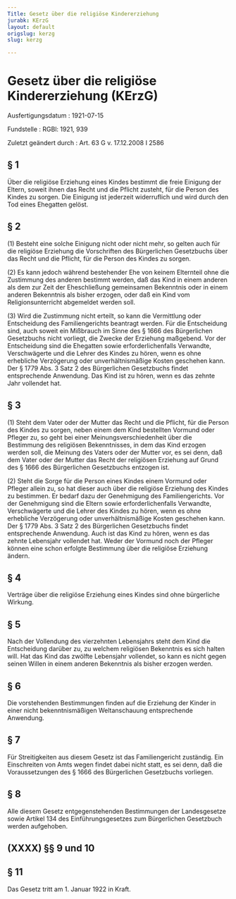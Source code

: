 ```yaml
---
Title: Gesetz über die religiöse Kindererziehung
jurabk: KErzG
layout: default
origslug: kerzg
slug: kerzg

---
```


# Gesetz über die religiöse Kindererziehung (KErzG)

Ausfertigungsdatum
:   1921-07-15

Fundstelle
:   RGBl: 1921, 939

Zuletzt geändert durch
:   Art. 63 G v. 17.12.2008 I 2586


## § 1

Über die religiöse Erziehung eines Kindes bestimmt die freie Einigung
der Eltern, soweit ihnen das Recht und die Pflicht zusteht, für die
Person des Kindes zu sorgen. Die Einigung ist jederzeit widerruflich
und wird durch den Tod eines Ehegatten gelöst.


## § 2

(1) Besteht eine solche Einigung nicht oder nicht mehr, so gelten auch
für die religiöse Erziehung die Vorschriften des Bürgerlichen
Gesetzbuchs über das Recht und die Pflicht, für die Person des Kindes
zu sorgen.

(2) Es kann jedoch während bestehender Ehe von keinem Elternteil ohne
die Zustimmung des anderen bestimmt werden, daß das Kind in einem
anderen als dem zur Zeit der Eheschließung gemeinsamen Bekenntnis oder
in einem anderen Bekenntnis als bisher erzogen, oder daß ein Kind vom
Religionsunterricht abgemeldet werden soll.

(3) Wird die Zustimmung nicht erteilt, so kann die Vermittlung oder
Entscheidung des Familiengerichts beantragt werden. Für die
Entscheidung sind, auch soweit ein Mißbrauch im Sinne des § 1666 des
Bürgerlichen Gesetzbuchs nicht vorliegt, die Zwecke der Erziehung
maßgebend. Vor der Entscheidung sind die Ehegatten sowie
erforderlichenfalls Verwandte, Verschwägerte und die Lehrer des Kindes
zu hören, wenn es ohne erhebliche Verzögerung oder unverhältnismäßige
Kosten geschehen kann. Der § 1779 Abs. 3 Satz 2 des Bürgerlichen
Gesetzbuchs findet entsprechende Anwendung. Das Kind ist zu hören,
wenn es das zehnte Jahr vollendet hat.


## § 3

(1) Steht dem Vater oder der Mutter das Recht und die Pflicht, für die
Person des Kindes zu sorgen, neben einem dem Kind bestellten Vormund
oder Pfleger zu, so geht bei einer Meinungsverschiedenheit über die
Bestimmung des religiösen Bekenntnisses, in dem das Kind erzogen
werden soll, die Meinung des Vaters oder der Mutter vor, es sei denn,
daß dem Vater oder der Mutter das Recht der religiösen Erziehung auf
Grund des § 1666 des Bürgerlichen Gesetzbuchs entzogen ist.

(2) Steht die Sorge für die Person eines Kindes einem Vormund oder
Pfleger allein zu, so hat dieser auch über die religiöse Erziehung des
Kindes zu bestimmen. Er bedarf dazu der Genehmigung des
Familiengerichts. Vor der Genehmigung sind die Eltern sowie
erforderlichenfalls Verwandte, Verschwägerte und die Lehrer des Kindes
zu hören, wenn es ohne erhebliche Verzögerung oder unverhältnismäßige
Kosten geschehen kann. Der § 1779 Abs. 3 Satz 2 des Bürgerlichen
Gesetzbuchs findet entsprechende Anwendung. Auch ist das Kind zu
hören, wenn es das zehnte Lebensjahr vollendet hat. Weder der Vormund
noch der Pfleger können eine schon erfolgte Bestimmung über die
religiöse Erziehung ändern.


## § 4

Verträge über die religiöse Erziehung eines Kindes sind ohne
bürgerliche Wirkung.


## § 5

Nach der Vollendung des vierzehnten Lebensjahrs steht dem Kind die
Entscheidung darüber zu, zu welchem religiösen Bekenntnis es sich
halten will. Hat das Kind das zwölfte Lebensjahr vollendet, so kann es
nicht gegen seinen Willen in einem anderen Bekenntnis als bisher
erzogen werden.


## § 6

Die vorstehenden Bestimmungen finden auf die Erziehung der Kinder in
einer nicht bekenntnismäßigen Weltanschauung entsprechende Anwendung.


## § 7

Für Streitigkeiten aus diesem Gesetz ist das Familiengericht
zuständig. Ein Einschreiten von Amts wegen findet dabei nicht statt,
es sei denn, daß die Voraussetzungen des § 1666 des Bürgerlichen
Gesetzbuchs vorliegen.


## § 8

Alle diesem Gesetz entgegenstehenden Bestimmungen der Landesgesetze
sowie Artikel 134 des Einführungsgesetzes zum Bürgerlichen Gesetzbuch
werden aufgehoben.


## (XXXX) §§ 9 und 10



## § 11

Das Gesetz tritt am 1. Januar 1922 in Kraft.

